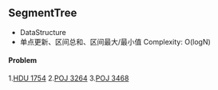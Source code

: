 ## SegmentTree

* DataStructure
* 单点更新、区间总和、区间最大/最小值 Complexity: O(logN)

#### Problem

1.[HDU 1754](http://acm.hdu.edu.cn/showproblem.php?pid=1754)
2.[POJ 3264](http://poj.org/problem?id=3264)
3.[POJ 3468](http://poj.org/problem?id=3468)
